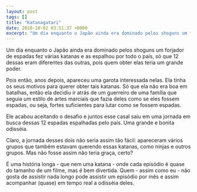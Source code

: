 ```yaml
---
layout: post
tags: []
title: "Katanagatari"
date: 2018-10-02 03:51:37 +0000
excerpt: "Um dia enquanto o Japão ainda era dominado pelos shoguns um forjador de espadas fez várias katanas e as espalhou por todo o país, só que 12..."
---
```


Um dia enquanto o Japão ainda era dominado pelos shoguns um forjador de espadas fez várias katanas e as espalhou por todo o país, só que 12 dessas eram diferentes das outras, pois quem obter elas teria um grande poder.

Pois então, anos depois, apareceu uma garota interessada nelas. Ela tinha os seus motivos para querer obter tais katanas. Só que ela não era boa em batalhas, então ela decidiu ir atrás de um guerreiro de uma família que seguia um estilo de artes marciais que fazia deles como se eles fossem espadas, ou seja, fortes suficientes para lutar como se fossem espadas.

Ele acabou aceitando o desafio e juntos esse casal saiu em uma jornada em busca dessas 12 espadas espalhadas pelo país. Uma grande e bonita odisséia.

Claro, a jornada desses dois não seria assim tão fácil: apareceram vários grupos que também estavam querendo essas katanas, como ninjas e outros grupos. Mas não fosse assim não teria graça, certo?

É uma história longa - que nem uma katana - onde cada episódio é quase do tamanho de um filme, mas é bem divertida. Quem - assim como eu - não gosta de assistir nada longo pode assistir um episódio por mês e assim acompanhar (quase) em tempo real a odisséia deles.